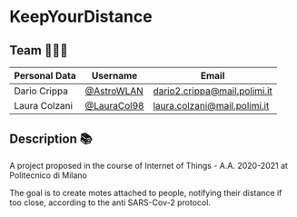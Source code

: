 # KeepYourDistance


## Team 👷🏻‍♂️ 
| Personal Data | Username | Email |
|---------------|----------|-------|
|Dario Crippa|[@AstroWLAN](https://github.com/AstroWLAN)|dario2.crippa@mail.polimi.it|
|Laura Colzani|[@LauraCol98](https://github.com/LauraCol98)|laura.colzani@mail.polimi.it|

## Description 📚
A project proposed in the course of Internet of Things - A.A. 2020-2021 at Politecnico di Milano

The goal is to create motes attached to people, notifying their distance if too close, according to the anti SARS-Cov-2 protocol.
